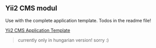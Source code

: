 ## Yii2 CMS modul

Use with the complete application template. Todos in the readme file!

[Yii2 CMS Application Template](https://github.com/albertborsos/yii2-app-template)

<blockquote>currently only in hungarian version! sorry :)</blockquote>